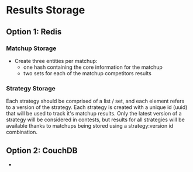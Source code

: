# Results Storage

## Option 1: Redis

### Matchup Storage

- Create three entities per matchup:
  - one hash containing the core information for the matchup
  - two sets for each of the matchup competitors results

### Strategy Storage

Each strategy should be comprised of a list / set, and each element refers to a version of the strategy.  Each strategy is created with a unique id (uuid) that will be used to track it's matchup results.  Only the latest version of a strategy will be considered in contests, but results for all strategies will be available thanks to matchups being stored using a strategy:version id combination.

## Option 2: CouchDB

-
